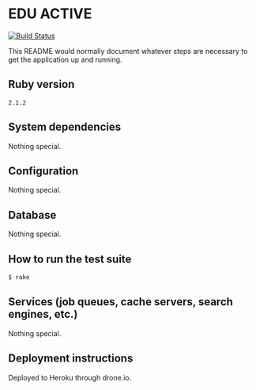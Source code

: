 EDU ACTIVE
==========

[![Build Status](https://drone.io/github.com/aliismayilov/edu-rails/status.png)](https://drone.io/github.com/aliismayilov/edu-rails/latest)

This README would normally document whatever steps are necessary to get the
application up and running.

## Ruby version

`2.1.2`

## System dependencies

Nothing special.

## Configuration

Nothing special.

## Database

Nothing special.

## How to run the test suite

```sh
$ rake
```

## Services (job queues, cache servers, search engines, etc.)

Nothing special.

## Deployment instructions

Deployed to Heroku through drone.io.
